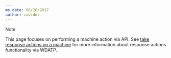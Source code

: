 ```yaml
---
ms.date: 08/28/2017
author: zavidor
---
```

>[!Note]
> This page focuses on performing a machine action via API. See [take response actions on a machine](respond-machine-alerts-windows-defender-advanced-threat-protection.md) for more information about response actions functionality via WDATP.
